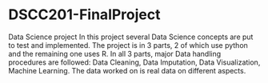 # DSCC201-FinalProject
Data Science project
In this project several Data Science concepts are put to test and implemented. The project is in 3 parts, 2 of which use python and the remaining one uses R. In all 3 parts, major Data handling procedures are followed: Data Cleaning, Data Imputation, Data Visualization, Machine Learning. The data worked on is real data on different aspects.
